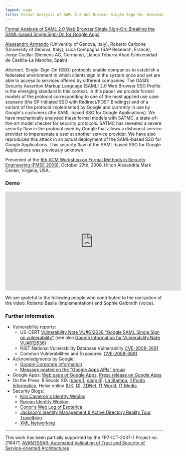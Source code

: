 ```yaml
--- 
layout: page
title: Formal Analysis of SAML 2.0 Web Browser Single Sign-On: Breaking the SAML-based Single Sign-On for Google Apps
---
```


[Formal Analysis of SAML 2.0 Web Browser Single Sign-On: Breaking the SAML-based Single Sign-On for Google Apps](http://www.avantssar.eu/pdf/publications/saml-sso.pdf)

[Alessandro Armando](http://csec.it/people/alessandro_armando/) (University of Genova, Italy), Roberto Carbone (University of Genova, Italy), Luca Compagna (SAP Research, France), Jorge Cuellar (Siemens AG, Germany), Llanos Tobarra Abad (Universidad de Castilla-La Mancha, Spain)

_Abstract._ Single-Sign-On (SSO) protocols enable companies to establish a federated environment in which clients sign in the system once and yet are able to access to services offered by different companies. The OASIS Security Assertion Markup Language (SAML) 2.0 Web Browser SSO Profile is the emerging standard in this context. In this paper we provide formal models of the protocol corresponding to one of the most applied use case scenario (the SP-Initiated SSO with Redirect/POST Bindings) and of a variant of the protocol implemented by Google and currently in use by Google's customers (the SAML-based SSO for Google Applications). We have mechanically analysed these formal models with SATMC, a state-of-the-art model checker for security protocols. SATMC has revealed a severe security flaw in the protocol used by Google that allows a dishonest service provider to impersonate a user at another service provider. We have also reproduced this attack in an actual deployment of the SAML-based SSO for Google Applications. This security flaw of the SAML-based SSO for Google Applications was previously unknown.

Presented at the [6th ACM Workshop on Formal Methods in Security Engineering (FMSE 2008)](http://www.cs.utexas.edu/~shmat/FMSE08/), October 27th, 2008, Hilton Alexandria Mark Center, Virginia, USA.

### Demo

<iframe width="560" height="315" src="https://www.youtube.com/embed/O202FBcQNuk?rel=0" frameborder="0" allow="autoplay; encrypted-media" allowfullscreen></iframe>

We are grateful to the following people who contributed to the realization of the video: Roberto Basile (implementation) and Sophie Galbraith (voice).

### Further information

*   Vulnerability reports:
    *   US-CERT [Vulnerability Note VU#612636 "Google SAML Single Sign on vulnerability"](http://www.kb.cert.org/vuls/id/612636) (see also [Google Information for Vulnerability Note VU#612636](http://www.kb.cert.org/vuls/id/MIMG-7FQGWU))
    *   NIST National Vulnerability Database Vulnerability [CVE-2008-3891](http://web.nvd.nist.gov/view/vuln/detail?vulnId=CVE-2008-3891)
    *   Common Vulnerabilities and Exposures: [CVE-2008-3891](http://cve.mitre.org/cgi-bin/cvename.cgi?name=CVE-2008-3891)
*   Acknowledgments by Google:
    *   [Google Corporate Information](http://www.google.com/corporate/security.html)
    *   [Message posted on the "Google Apps APIs" group](http://groups.google.com/group/google-apps-apis/browse_thread/thread/8183040d7980a2e0)
*   Google Apps: [Web page of Google Apps](http://www.google.com/apps/), [Press release on Google Apps](http://www.google.com/intl/en/press/pressrel/google_apps.html)
*   On the Press: Il Secolo XIX ([page 1](press/IlSecoloXIX-p1.pdf), [page 8](press/IlSecoloXIX-p8.pdf)), [La Stampa](http://www.lastampa.it/cmstp/rubriche/girata.asp?ID_blog=30&ID_articolo=5070&tp=C), [Il Punto Informatico](http://punto-informatico.it/2397938/PI/News/cosi-scoprimmo-buco-google.aspx), Heise online ([UK](http://www.h-online.com/news/Google-closes-hole-in-Single-Sign-On-for-Google-Apps--/111500), [D](http://www.heise.de/netze/Google-schliesst-Luecke-in-Single-Sign-On-for-Google-Apps--/news/meldung/115711)), [ZDNet](http://blogs.zdnet.com/security/?p=1880), [IT World](http://www.itworld.com/saas/54721/google-fixes-major-weakness-google-apps), [IT Media](http://www.itmedia.co.jp/news/articles/0809/11/news023.html).
*   Security Blogs:
    *   [Kim Cameron's Identity Weblog](http://www.identityblog.com/?p=1011)
    *   [Korean Identity Weblog](http://ayo79.egloos.com/2541457)
    *   [Conor's Web Log of Esoterica](http://conorcahill.blogspot.com/2008/09/pseudonymity-would-help.html)
    *   [Jackson's Identity Management & Active Directory Reality Tour Travelblog](http://jacksonshaw.blogspot.com/2008/09/google-age-and-single-sign-on.html)
    *   [XML Networking](http://xmlnetworking.blogspot.com/2008/09/google-saml-vulnerability.html)

* * *

This work has been partially supported by the FP7-ICT-2007-1 Project no. 216471, [AVANTSSAR: Automated Validation of Trust and Security of Service-oriented Architectures](http://www.avantssar.eu)
